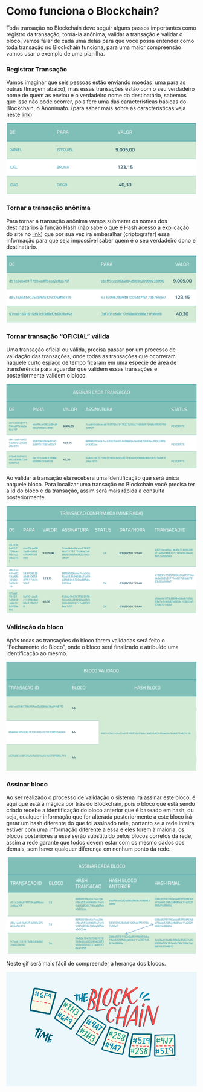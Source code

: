 # Como funciona o Blockchain?

Toda transação no Blockchain deve seguir alguns passos importantes como registro da transação, torna-la anônima, validar a transação e validar o bloco, vamos falar de cada uma delas para que você possa entender como toda transação no Blockchain funciona, para uma maior compreensão vamos usar o exemplo de uma planilha.

### Registrar Transação

Vamos imaginar que seis pessoas estão enviando moedas  uma para as outras (Imagem abaixo), mas essas transações estão com o seu verdadeiro nome de quem as enviou e o verdadeiro nome do destinatário, sabemos que isso não pode ocorrer, pois fere uma das características básicas do Blockchain, o Anonimato. (para saber mais sobre as características veja neste [link](http://descentralizado.com.br/index.php/2017/09/16/blockchain-definicao/))

![TRANSAÇÃO!](/src/transaction1.png)

### Tornar a transação anônima

Para tornar a transação anônima vamos submeter os nomes dos destinatários à função Hash (não sabe o que é Hash acesso a explicação do site no [link](http://descentralizado.com.br/index.php/2017/09/14/introducao-ao-blockchain/)) que por sua vez ira embaralhar (criptografar) essa informação para que seja impossível saber quem é o seu verdadeiro dono e destinatário.

![TRANSAÇÃO!](/src/transaction2.png)

### Tornar transação “OFICIAL” válida

Uma transação oficial ou válida, precisa passar por um processo de validação das transações, onde todas as transações que ocorreram naquele curto espaço de tempo ficaram em uma espécie de área de transferência para aguardar que validem essas transações e posteriormente validem o bloco.

![TRANSAÇÃO!](/src/transaction3.png)

Ao validar a transação ela recebera uma identificação que será única naquele bloco. Para localizar uma transação no Blockchain você precisa ter a id do bloco e da transação, assim será mais rápida a consulta posteriormente.

![TRANSAÇÃO!](/src/transaction4.png)

### Validação do bloco

Após todas as transações do bloco forem validadas será feito o “Fechamento do Bloco”, onde o bloco será finalizado e atribuído uma identificação ao mesmo.

![TRANSAÇÃO!](/src/transaction5.png)

### Assinar bloco

Ao ser realizado o processo de validação o sistema irá assinar este bloco, é aqui que está a mágica por trás do Blockchain, pois o bloco que está sendo criado recebe a identificação do bloco anterior que é baseado em hash, ou seja, qualquer informação que for alterada posteriormente a este bloco irá gerar um hash diferente do que foi assinado nele, portanto se a rede inteira estiver com uma informação diferente a essa e eles forem à maioria, os blocos posteriores a esse serão substituído pelos blocos corretos da rede, assim a rede garante que todos devem estar com os mesmo dados dos demais, sem haver qualquer diferença em nenhum ponto da rede.

![TRANSAÇÃO!](/src/transaction6.png)

Neste gif será mais fácil de compreender a herança dos blocos.

![BLOCKCHAIN!](/src/blockchain.gif)
